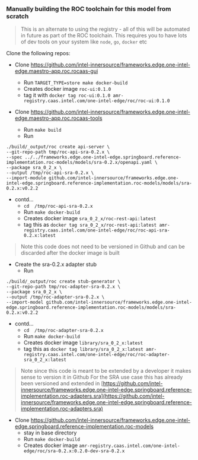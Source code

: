 ### Manually building the ROC toolchain for this model from scratch

> This is an alternate to using the registry - all of this will be automated in future as part of the ROC toolchain.
> This requires you to have lots of dev tools on your system like `node`, `go`, `docker` etc

Clone the following repos:

* Clone https://github.com/intel-innersource/frameworks.edge.one-intel-edge.maestro-app.roc.rocaas-gui
    * Run `TARGET_TYPE=store make docker-build`
    * Creates docker image `roc-ui:0.1.0`
    * tag it with `docker tag roc-ui:0.1.0 amr-registry.caas.intel.com/one-intel-edge/roc/roc-ui:0.1.0`

* Clone https://github.com/intel-innersource/frameworks.edge.one-intel-edge.maestro-app.roc.rocaas-tools
    * Run `make build`
    * Run
 ```shell
./build/_output/roc create api-server \
--git-repo-path tmp/roc-api-sra-0.2.x \
--spec ../../frameworks.edge.one-intel-edge.springboard.reference-implementation.roc-models/models/sra-0.2.x/openapi.yaml \
--package sra_0_2_x \
--output /tmp/roc-api-sra-0.2.x \
--import-module github.com/intel-innersource/frameworks.edge.one-intel-edge.springboard.reference-implementation.roc-models/models/sra-0.2.x:v0.2.2
```
* contd...
    * `cd  /tmp/roc-api-sra-0.2.x`
    * Run `make docker-build`
    * Creates docker image `sra_0_2_x/roc-rest-api:latest`
    * tag this as `docker tag sra_0_2_x/roc-rest-api:latest amr-registry.caas.intel.com/one-intel-edge/roc/roc-api-sra-0.2.x:latest`

> Note this code does not need to be versioned in Github and can be discarded after the docker image is built

* Create the sra-0.2.x adapter stub
    * Run
 ```shell
./build/_output/roc create stub-generator \
--git-repo-path tmp/roc-adapter-sra-0.2.x \
--package sra_0_2_x \
--output /tmp/roc-adapter-sra-0.2.x \
--import-model github.com/intel-innersource/frameworks.edge.one-intel-edge.springboard.reference-implementation.roc-models/models/sra-0.2.x:v0.2.2
```
* contd...
    * `cd  /tmp/roc-adapter-sra-0.2.x`
    * Run `make docker-build`
    * Creates docker image `library/sra_0_2_x:latest`
    * tag this as `docker tag library/sra_0_2_x:latest amr-registry.caas.intel.com/one-intel-edge/roc/roc-adapter-sra_0_2_x:latest`

> Note since this code is meant to be extended by a developer it makes sense to version it in Github
> For the SRA use case this has already been versioned and extended in
> [https://github.com/intel-innersource/frameworks.edge.one-intel-edge.springboard.reference-implementation.roc-adapters.sra](https://github.com/intel-innersource/frameworks.edge.one-intel-edge.springboard.reference-implementation.roc-adapters.sra)

* Clone https://github.com/intel-innersource/frameworks.edge.one-intel-edge.springboard.reference-implementation.roc-models
    * stay in base directory
    * Run `make docker-build`
    * Creates docker image `amr-registry.caas.intel.com/one-intel-edge/roc/sra-0.2.x:0.2.0-dev-sra-0.2.x`
